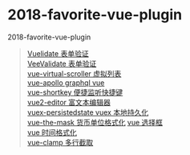 # 2018-favorite-vue-plugin
2018-favorite-vue-plugin

>[Vuelidate 表单验证](https://monterail.github.io/vuelidate)  
>[VeeValidate 表单验证](https://baianat.github.io/vee-validate/)  
>[vue-virtual-scroller 虚拟列表](https://akryum.github.io/vue-virtual-scroller)  
>[vue-apollo graphql vue](https://akryum.github.io/vue-apollo)  
>[vue-shortkey 便捷监听快捷键](https://github.com/iFgR/vue-shortkey)  
>[vue2-editor 富文本编辑器](https://github.com/davidroyer/vue2-editor)  
>[vuex-persistedstate vuex 本地持久化](https://www.npmjs.com/package/vuex-persistedstate)  
>[vue-the-mask 货币单位格式化](https://vuejs-tips.github.io/vue-the-mask/)
>[vue 选择框](https://vue-multiselect.js.org)  
>[vue 时间格式化](https://github.com/brockpetrie/vue-moment)  
>[vue-clamp 多行截取](https://justineo.github.io/vue-clamp/demo/?lang=zh)  
